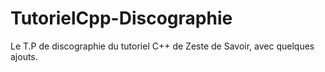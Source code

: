 # TutorielCpp-Discographie
Le T.P de discographie du tutoriel C++ de Zeste de Savoir, avec quelques ajouts.